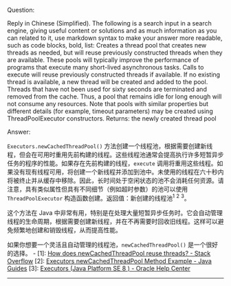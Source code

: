 Question:

Reply in Chinese (Simplified).
The following is a search input in a search engine, giving useful content or solutions and as much information as you can related to it, use markdown syntax to make your answer more readable, such as code blocks, bold, list:
Creates a thread pool that creates new threads as needed, but will reuse previously constructed threads when they are available. These pools will typically improve the performance of programs that execute many short-lived asynchronous tasks. Calls to execute will reuse previously constructed threads if available. If no existing thread is available, a new thread will be created and added to the pool. Threads that have not been used for sixty seconds are terminated and removed from the cache. Thus, a pool that remains idle for long enough will not consume any resources. Note that pools with similar properties but different details (for example, timeout parameters) may be created using ThreadPoolExecutor constructors. Returns: the newly created thread pool

Answer:

`Executors.newCachedThreadPool()` 方法创建一个线程池，根据需要创建新线程，但会在可用时重用先前构建的线程。这些线程池通常会提高执行许多短暂异步任务的程序的性能。如果存在先前构建的线程，`execute` 调用将重用这些线程。如果没有现有线程可用，将创建一个新线程并添加到池中。未使用的线程在六十秒内将被终止并从缓存中移除。因此，长时间处于空闲状态的池不会消耗任何资源。请注意，具有类似属性但具有不同细节（例如超时参数）的池可以使用 `ThreadPoolExecutor` 构造函数创建。返回值：新创建的线程池<sup>1</sup> <sup>2</sup> <sup>3</sup>。

这个方法在 Java 中非常有用，特别是在处理大量短暂异步任务时。它会自动管理线程的生命周期，根据需要创建新线程，并在不再需要时回收旧线程。这样可以避免频繁地创建和销毁线程，从而提高性能。

如果你想要一个灵活且自动管理的线程池，`newCachedThreadPool()` 是一个很好的选择。
\-
\[1]: [How does newCachedThreadPool reuse threads? - Stack Overflow](https://stackoverflow.com/questions/23641113/how-does-newcachedthreadpool-reuse-threads)
\[2]: [Executors newCachedThreadPool Method Example - Java Guides](https://www.javaguides.net/2018/09/executors-newcachedthreadpool-method-example.html)
\[3]: [Executors (Java Platform SE 8 ) - Oracle Help Center](https://docs.oracle.com/javase/8/docs/api/java/util/concurrent/Executors.html)

<hr/>

